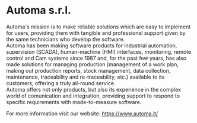 # Automa s.r.l.

Automa's mission is to make reliable solutions which are easy to implement for users, providing them with tangible and professional support given by the same technicians who develop the software.  
Automa has been making software products for industrial automation, supervision (SCADA), human-machine (HMI) interfaces, monitoring, remote control and Cam systems since 1987 and, for the past few years, has also made solutions for managing production (management of a work plan, making out production reports, stock management, data collection, maintenance, traceability and re-traceability, etc.) available to its customers, offering a truly all-round service.  
Automa offers not only products, but also its experience in the complex world of comunication and integration, providing support to respond to specific requirements with made-to-measure software.  

For more information visit our website: https://www.automa.it/
